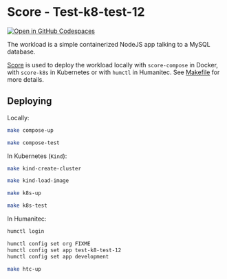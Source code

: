 # Score - Test-k8-test-12

[![Open in GitHub Codespaces](https://github.com/codespaces/badge.svg)](https://codespaces.new/htc-kubecon-na-2024/test-k8-test-12)

The workload is a simple containerized NodeJS app talking to a MySQL database.

[Score](https://score.dev/) is used to deploy the workload locally with `score-compose` in Docker, with `score-k8s` in Kubernetes or with `humctl` in Humanitec. See [Makefile](Makefile) for more details.

## Deploying

Locally:
```bash
make compose-up

make compose-test
```

In Kubernetes (`Kind`):
```bash
make kind-create-cluster

make kind-load-image

make k8s-up

make k8s-test
```

In Humanitec:
```bash
humctl login

humctl config set org FIXME
humctl config set app test-k8-test-12
humctl config set app development

make htc-up
```